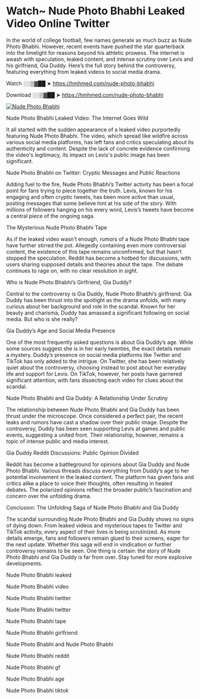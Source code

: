 # Watch~ Nude Photo Bhabhi Leaked Video Online Twitter

In the world of college football, few names generate as much buzz as Nude Photo Bhabhi. However, recent events have pushed the star quarterback into the limelight for reasons beyond his athletic prowess. The internet is awash with speculation, leaked content, and intense scrutiny over Levis and his girlfriend, Gia Duddy. Here’s the full story behind the controversy, featuring everything from leaked videos to social media drama.

Watch ░░▒▓██ ➤ https://hmhmed.com/nude-photo-bhabhi

Download ░░▒▓██ ➤ https://hmhmed.com/nude-photo-bhabhi

[![Nude Photo Bhabhi](https://i.imgur.com/dJHk4Zq.gif)](https://hmhmed.com/nude-photo-bhabhi)

Nude Photo Bhabhi Leaked Video: The Internet Goes Wild

It all started with the sudden appearance of a leaked video purportedly featuring Nude Photo Bhabhi. The video, which spread like wildfire across various social media platforms, has left fans and critics speculating about its authenticity and content. Despite the lack of concrete evidence confirming the video's legitimacy, its impact on Levis's public image has been significant.

Nude Photo Bhabhi on Twitter: Cryptic Messages and Public Reactions

Adding fuel to the fire, Nude Photo Bhabhi’s Twitter activity has been a focal point for fans trying to piece together the truth. Levis, known for his engaging and often cryptic tweets, has been more active than usual, posting messages that some believe hint at his side of the story. With millions of followers hanging on his every word, Levis’s tweets have become a central piece of the ongoing saga.

The Mysterious Nude Photo Bhabhi Tape

As if the leaked video wasn’t enough, rumors of a Nude Photo Bhabhi tape have further stirred the pot. Allegedly containing even more controversial content, the existence of this tape remains unconfirmed, but that hasn’t stopped the speculation. Reddit has become a hotbed for discussions, with users sharing supposed details and theories about the tape. The debate continues to rage on, with no clear resolution in sight.

Who is Nude Photo Bhabhi’s Girlfriend, Gia Duddy?

Central to the controversy is Gia Duddy, Nude Photo Bhabhi’s girlfriend. Gia Duddy has been thrust into the spotlight as the drama unfolds, with many curious about her background and role in the scandal. Known for her beauty and charisma, Duddy has amassed a significant following on social media. But who is she really?

Gia Duddy’s Age and Social Media Presence

One of the most frequently asked questions is about Gia Duddy’s age. While some sources suggest she is in her early twenties, the exact details remain a mystery. Duddy’s presence on social media platforms like Twitter and TikTok has only added to the intrigue. On Twitter, she has been relatively quiet about the controversy, choosing instead to post about her everyday life and support for Levis. On TikTok, however, her posts have garnered significant attention, with fans dissecting each video for clues about the scandal.

Nude Photo Bhabhi and Gia Duddy: A Relationship Under Scrutiny

The relationship between Nude Photo Bhabhi and Gia Duddy has been thrust under the microscope. Once considered a perfect pair, the recent leaks and rumors have cast a shadow over their public image. Despite the controversy, Duddy has been seen supporting Levis at games and public events, suggesting a united front. Their relationship, however, remains a topic of intense public and media interest.

Gia Duddy Reddit Discussions: Public Opinion Divided

Reddit has become a battleground for opinions about Gia Duddy and Nude Photo Bhabhi. Various threads discuss everything from Duddy’s age to her potential involvement in the leaked content. The platform has given fans and critics alike a place to voice their thoughts, often resulting in heated debates. The polarized opinions reflect the broader public’s fascination and concern over the unfolding drama.

Conclusion: The Unfolding Saga of Nude Photo Bhabhi and Gia Duddy

The scandal surrounding Nude Photo Bhabhi and Gia Duddy shows no signs of dying down. From leaked videos and mysterious tapes to Twitter and TikTok activity, every aspect of their lives is being scrutinized. As more details emerge, fans and followers remain glued to their screens, eager for the next update. Whether this saga will end in vindication or further controversy remains to be seen. One thing is certain: the story of Nude Photo Bhabhi and Gia Duddy is far from over. Stay tuned for more explosive developments.

Nude Photo Bhabhi leaked

Nude Photo Bhabhi video

Nude Photo Bhabhi twitter

Nude Photo Bhabhi twitter

Nude Photo Bhabhi tape

Nude Photo Bhabhi girlfriend

Nude Photo Bhabhi and Nude Photo Bhabhi

Nude Photo Bhabhi reddit

Nude Photo Bhabhi gf

Nude Photo Bhabhi age

Nude Photo Bhabhi tiktok